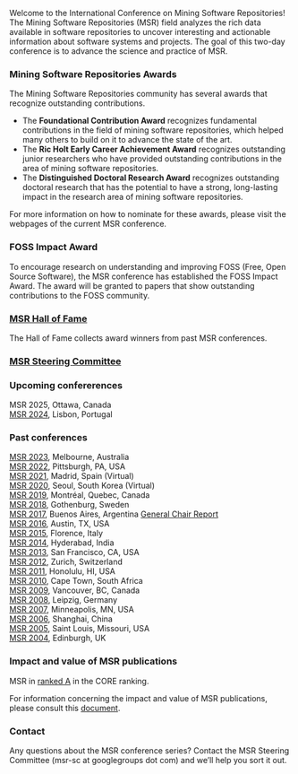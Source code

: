 Welcome to the International Conference on Mining Software Repositories!
The Mining Software Repositories (MSR) field analyzes the rich data available in software repositories to uncover interesting and actionable information about software systems and projects. The goal of this two-day conference is to advance the science and practice of MSR.

### Mining Software Repositories Awards
The Mining Software Repositories community has several awards that recognize outstanding contributions.

* The **Foundational Contribution Award** recognizes fundamental contributions in the field of mining software repositories, which helped many others to build on it to advance the state of the art.
* The **Ric Holt Early Career Achievement Award** recognizes outstanding junior researchers who have provided outstanding contributions in the area of mining software repositories.
* The **Distinguished Doctoral Research Award** recognizes outstanding doctoral research that has the potential to have a strong, long-lasting impact in the research area of mining software repositories. 

For more information on how to nominate for these awards, please visit the webpages of the current MSR conference.

### FOSS Impact Award

To encourage research on understanding and improving FOSS (Free, Open Source Software), the MSR conference has established the FOSS Impact Award. The award will be granted to papers that show outstanding contributions to the FOSS community.

### [MSR Hall of Fame](http://www.msrconf.org/hall-of-fame)
The Hall of Fame collects award winners from past MSR conferences.

### [MSR Steering Committee](http://www.msrconf.org/sc)

### Upcoming confererences
MSR 2025, Ottawa, Canada <br/>
[MSR 2024](https://2024.msrconf.org/), Lisbon, Portugal <br/>

### Past conferences
[MSR 2023](https://conf.researchr.org/home/msr-2023), Melbourne, Australia <br/>
[MSR 2022](https://conf.researchr.org/home/msr-2022), Pittsburgh, PA, USA <br/>
[MSR 2021](https://2021.msrconf.org/), Madrid, Spain (Virtual)<br/>
[MSR 2020](https://2020.msrconf.org/), Seoul, South Korea (Virtual)<br/>
[MSR 2019](http://2019.msrconf.org/), Montréal, Quebec, Canada <br/>
[MSR 2018](http://2018.msrconf.org/), Gothenburg, Sweden <br/>
[MSR 2017](http://2017.msrconf.org/), Buenos Aires, Argentina [General Chair Report](https://github.com/msrconf/msrconf/raw/master/2017/report/report.pdf) <br/>
[MSR 2016](http://2016.msrconf.org/), Austin, TX, USA <br/>
[MSR 2015](http://2015.msrconf.org/), Florence, Italy <br/>
[MSR 2014](http://2014.msrconf.org/), Hyderabad, India <br/>
[MSR 2013](http://2013.msrconf.org/), San Francisco, CA, USA <br/>
[MSR 2012](http://2012.msrconf.org/), Zurich, Switzerland <br/>
[MSR 2011](http://2011.msrconf.org/), Honolulu, HI, USA <br/>
[MSR 2010](http://2010.msrconf.org/), Cape Town, South Africa <br/>
[MSR 2009](http://2009.msrconf.org/), Vancouver, BC, Canada <br/>
[MSR 2008](http://2008.msrconf.org/), Leipzig, Germany <br/>
[MSR 2007](http://2007.msrconf.org/), Minneapolis, MN, USA <br/>
[MSR 2006](http://2006.msrconf.org/), Shanghai, China <br/>
[MSR 2005](http://2005.msrconf.org/), Saint Louis, Missouri, USA <br/>
[MSR 2004](http://2004.msrconf.org/), Edinburgh, UK

### Impact and value of MSR publications 
MSR in [ranked A](http://portal.core.edu.au/conf-ranks/711/) in the CORE ranking.

For information concerning the impact and value of MSR publications, please consult this [document](./MSR_Impact.pdf).

### Contact
Any questions about the MSR conference series? Contact the MSR Steering Committee (msr-sc at googlegroups dot com) and we’ll help you sort it out.
